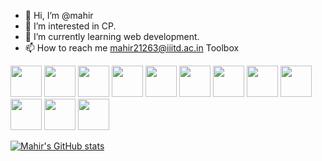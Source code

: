 - 👋 Hi, I’m @mahir
- 👀 I’m interested in CP.
- 🌱 I’m currently learning web development.
- 📫 How to reach me mahir21263@iiitd.ac.in
Toolbox

<img src='https://cdn.worldvectorlogo.com/logos/logo-javascript.svg' width="50" height="50" > <img src='https://cdn.worldvectorlogo.com/logos/css-3.svg' width="50" height="50" > <img src='https://cdn.worldvectorlogo.com/logos/html-1.svg' width="50" height="50" > <img src='https://cdn.worldvectorlogo.com/logos/c.svg' width="50" height="50" > <img src='https://cdn.worldvectorlogo.com/logos/java-4.svg' width="50" height="50" > <img src='https://cdn.worldvectorlogo.com/logos/python-4.svg' width="50" height="50" > <img src='https://cdn.worldvectorlogo.com/logos/linux-tux.svg' width="50" height="50" > <img src='https://cdn.worldvectorlogo.com/logos/vim.svg' width="50" height="50" > <img src='https://cdn.worldvectorlogo.com/logos/git.svg' width="50" height="50" > <img src='https://cdn.worldvectorlogo.com/logos/react-2.svg' width="50" height="50" > <img src='https://cdn.worldvectorlogo.com/logos/nodejs.svg' width="50" height="50" > <img src='https://cdn.worldvectorlogo.com/logos/mongodb-icon-1.svg' width="50" height="50" >

[![Mahir's GitHub stats](https://github-readme-stats.vercel.app/api?username=mahir-yadav&theme=tokyonight&show_icons=true)](https://github.com/anuraghazra/github-readme-stats)
<!---
mahir-yadav/mahir-yadav is a ✨ special ✨ repository because its `README.md` (this file) appears on your GitHub profile.
You can click the Preview link to take a look at your changes.
--->

